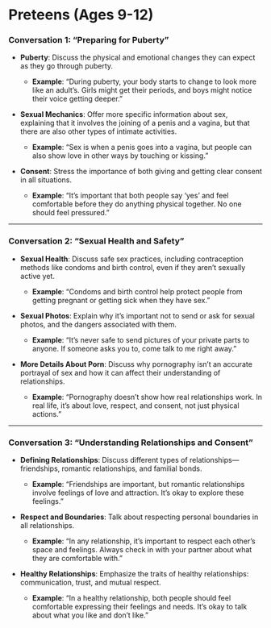 # **Preteens (Ages 9-12)**

### **Conversation 1: “Preparing for Puberty”**
- **Puberty**: Discuss the physical and emotional changes they can expect as they go through puberty.
  - **Example**: “During puberty, your body starts to change to look more like an adult’s. Girls might get their periods, and boys might notice their voice getting deeper.”

- **Sexual Mechanics**: Offer more specific information about sex, explaining that it involves the joining of a penis and a vagina, but that there are also other types of intimate activities.
  - **Example**: “Sex is when a penis goes into a vagina, but people can also show love in other ways by touching or kissing.”

- **Consent**: Stress the importance of both giving and getting clear consent in all situations.
  - **Example**: “It’s important that both people say ‘yes’ and feel comfortable before they do anything physical together. No one should feel pressured.”

---

### **Conversation 2: “Sexual Health and Safety”**
- **Sexual Health**: Discuss safe sex practices, including contraception methods like condoms and birth control, even if they aren’t sexually active yet.
  - **Example**: “Condoms and birth control help protect people from getting pregnant or getting sick when they have sex.”

- **Sexual Photos**: Explain why it’s important not to send or ask for sexual photos, and the dangers associated with them.
  - **Example**: “It’s never safe to send pictures of your private parts to anyone. If someone asks you to, come talk to me right away.”

- **More Details About Porn**: Discuss why pornography isn’t an accurate portrayal of sex and how it can affect their understanding of relationships.
  - **Example**: “Pornography doesn’t show how real relationships work. In real life, it’s about love, respect, and consent, not just physical actions.”

---

### **Conversation 3: “Understanding Relationships and Consent”**
- **Defining Relationships**: Discuss different types of relationships—friendships, romantic relationships, and familial bonds.
  - **Example**: “Friendships are important, but romantic relationships involve feelings of love and attraction. It’s okay to explore these feelings.”

- **Respect and Boundaries**: Talk about respecting personal boundaries in all relationships.
  - **Example**: “In any relationship, it’s important to respect each other’s space and feelings. Always check in with your partner about what they are comfortable with.”

- **Healthy Relationships**: Emphasize the traits of healthy relationships: communication, trust, and mutual respect.
  - **Example**: “In a healthy relationship, both people should feel comfortable expressing their feelings and needs. It’s okay to talk about what you like and don’t like.”
